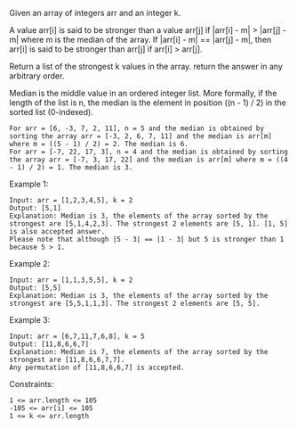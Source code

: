 Given an array of integers arr and an integer k.

A value arr[i] is said to be stronger than a value arr[j] if |arr[i] - m| > |arr[j] - m| where m is the median of the array.
If |arr[i] - m| == |arr[j] - m|, then arr[i] is said to be stronger than arr[j] if arr[i] > arr[j].

Return a list of the strongest k values in the array. return the answer in any arbitrary order.

Median is the middle value in an ordered integer list. More formally, if the length of the list is n, the median is the element in position ((n - 1) / 2) in the sorted list (0-indexed).

    For arr = [6, -3, 7, 2, 11], n = 5 and the median is obtained by sorting the array arr = [-3, 2, 6, 7, 11] and the median is arr[m] where m = ((5 - 1) / 2) = 2. The median is 6.
    For arr = [-7, 22, 17, 3], n = 4 and the median is obtained by sorting the array arr = [-7, 3, 17, 22] and the median is arr[m] where m = ((4 - 1) / 2) = 1. The median is 3.

Example 1:

    Input: arr = [1,2,3,4,5], k = 2
    Output: [5,1]
    Explanation: Median is 3, the elements of the array sorted by the strongest are [5,1,4,2,3]. The strongest 2 elements are [5, 1]. [1, 5] is also accepted answer.
    Please note that although |5 - 3| == |1 - 3| but 5 is stronger than 1 because 5 > 1.

Example 2:

    Input: arr = [1,1,3,5,5], k = 2
    Output: [5,5]
    Explanation: Median is 3, the elements of the array sorted by the strongest are [5,5,1,1,3]. The strongest 2 elements are [5, 5].

Example 3:

    Input: arr = [6,7,11,7,6,8], k = 5
    Output: [11,8,6,6,7]
    Explanation: Median is 7, the elements of the array sorted by the strongest are [11,8,6,6,7,7].
    Any permutation of [11,8,6,6,7] is accepted.

Constraints:

    1 <= arr.length <= 105
    -105 <= arr[i] <= 105
    1 <= k <= arr.length
